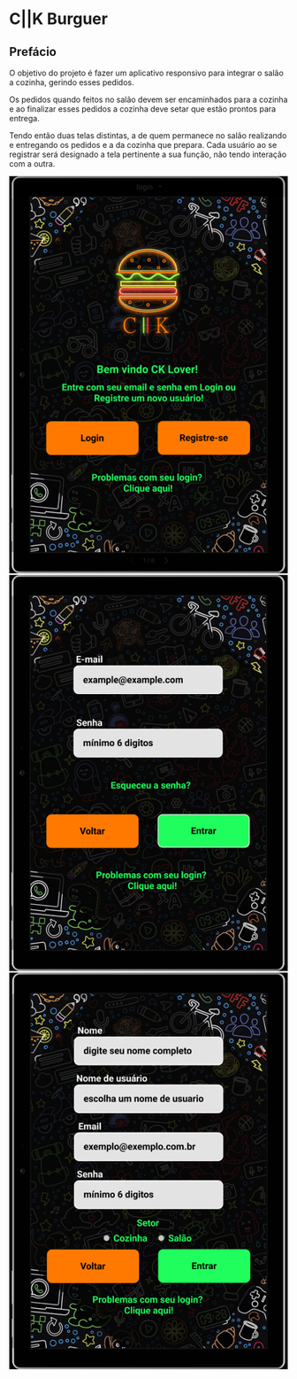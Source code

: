 # C||K Burguer

## Prefácio

O objetivo do projeto é fazer um aplicativo responsivo para integrar o salão a cozinha, gerindo esses pedidos.

Os pedidos quando feitos no salão devem ser encaminhados para a cozinha e ao finalizar esses pedidos a cozinha deve setar que estão prontos para entrega.

Tendo então duas telas distintas, a de quem permanece no salão realizando e entregando os pedidos e a da cozinha que prepara. Cada usuário ao se registrar será designado a tela pertinente a sua função, não tendo interação com a outra.

![welcome](https://github.com/lz-tangerine/SAP004-burguer-queen/blob/master/src/imagens/welcome.png)
![login](https://github.com/lz-tangerine/SAP004-burguer-queen/blob/master/src/imagens/login.png)
![register](https://github.com/lz-tangerine/SAP004-burguer-queen/blob/master/src/imagens/register.png)

